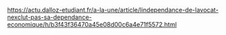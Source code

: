 https://actu.dalloz-etudiant.fr/a-la-une/article/lindependance-de-lavocat-nexclut-pas-sa-dependance-economique/h/b3f43f36470a45e08d00c6a4e71f5572.html